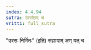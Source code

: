 ```yaml
---
index: 4.4.94
sutra: उरसोऽण् च
vritti: full_sutra
---
```


"उरसः निर्मितः" (इति) संज्ञायाम् अण् यत् च